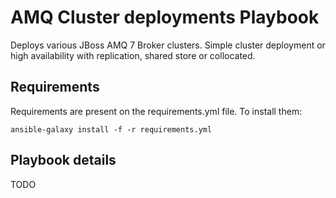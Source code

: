 AMQ Cluster deployments Playbook
=========

Deploys various JBoss AMQ 7 Broker clusters.
Simple cluster deployment or high availability with replication, shared store or collocated.

Requirements
------------

Requirements are present on the requirements.yml file. To install them:

```ansible-galaxy install -f -r requirements.yml```

Playbook details
--------------
TODO

<!-- 
This project contains 3 playbooks:

* provision-host.yml: to prepare a RHEL, CentOS or Fedora system for being a broker host.
* provision-broker.yml: to install, configure and create clustered broker instances.
* provision.yml: to install a whole system from scratch (both the host and the broker).


Usage
--------------

Install everything:
```ansible-playbook provision.yml -v -u root -i ./inventory/development.yml```


Install the broker only:
```ansible-playbook provision-broker.yml -v -u root -i ./inventory/development.yml```
-->
